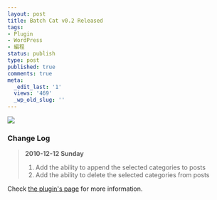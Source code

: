 ```yaml
---
layout: post
title: Batch Cat v0.2 Released
tags:
- Plugin
- WordPress
- 編程
status: publish
type: post
published: true
comments: true
meta:
  _edit_last: '1'
  views: '469'
  _wp_old_slug: ''
---
```

<a href="http://picasaweb.google.com/lh/photo/bqYPszwt0P7OI9snKxv3WA?feat=embedwebsite"><img src="http://lh3.ggpht.com/_ceUJ_lBTHzc/TIIMnE-09dI/AAAAAAAABdk/q_hDtyXJozo/s800/wp-batch-cat.png" /></a>

<h3>Change Log</h3>

<blockquote>
<strong>2010-12-12 Sunday</strong>
<ol>
	<li>Add the ability to append the selected categories to posts</li>
	<li>Add the ability to delete the selected categories from posts</li>
</ol>
</blockquote>

Check <a href="http://0x3f.org/?p=1603">the plugin's page</a> for more information.
